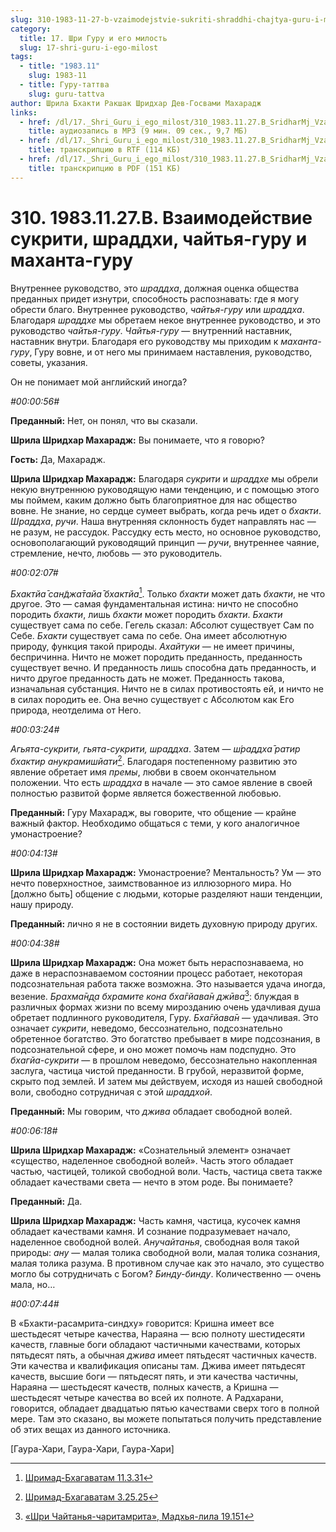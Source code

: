 ```yaml
---
slug: 310-1983-11-27-b-vzaimodejstvie-sukriti-shraddhi-chajtya-guru-i-mahanta-guru
category:
  title: 17. Шри Гуру и его милость
  slug: 17-shri-guru-i-ego-milost
tags:
  - title: "1983.11"
    slug: 1983-11
  - title: Гуру-таттва
    slug: guru-tattva
author: Шрила Бхакти Ракшак Шридхар Дев-Госвами Махарадж
links:
  - href: /dl/17._Shri_Guru_i_ego_milost/310_1983.11.27.B_SridharMj_Vzaimodejstvie_sukriti_shraddhi_chajtja-guru_i_mahanta-guru.mp3
    title: аудиозапись в MP3 (9 мин. 09 сек., 9,7 МБ)
  - href: /dl/17._Shri_Guru_i_ego_milost/310_1983.11.27.B_SridharMj_Vzaimodejstvie_sukriti_shraddhi_chajtja-guru_i_mahanta-guru.rtf
    title: транскрипцию в RTF (114 КБ)
  - href: /dl/17._Shri_Guru_i_ego_milost/310_1983.11.27.B_SridharMj_Vzaimodejstvie_sukriti_shraddhi_chajtja-guru_i_mahanta-guru.pdf
    title: транскрипцию в PDF (151 КБ)
---
```


# 310. 1983.11.27.B. Взаимодействие сукрити, шраддхи, чайтья-гуру и маханта-гуру

Внутреннее руководство, это *шраддха*, должная оценка общества преданных придет изнутри, способность распознавать: где я могу обрести благо. Внутреннее руководство, *чайтья-гуру* или *шраддха*. Благодаря *шраддхе* мы обретаем некое внутреннее руководство, и это руководство *чайтья-гуру*. *Чайтья-гуру* — внутренний наставник, наставник внутри. Благодаря его руководству мы приходим к *маханта-гуру*, Гуру вовне, и от него мы принимаем наставления, руководство, советы, указания.

Он не понимает мой английский иногда?

*#00:00:56#*

**Преданный:** Нет, он понял, что вы сказали.

**Шрила Шридхар Махарадж:** Вы понимаете, что я говорю?

**Гость:** Да, Махарадж.

**Шрила Шридхар Махарадж:** Благодаря *сукрити* и *шраддхе* мы обрели некую внутреннюю руководящую нами тенденцию, и с помощью этого мы поймем, каким должно быть благоприятное для нас общество вовне. Не знание, но сердце сумеет выбрать, когда речь идет о *бхакти*. *Шраддха*, *ручи*. Наша внутренняя склонность будет направлять нас — не разум, не рассудок. Рассудку есть место, но основное руководство, основополагающий руководящий принцип — *ручи*, внутреннее чаяние, стремление, нечто, любовь — это руководитель.

*#00:02:07#*

*Бхактйа̄ сан̃джа̄тайа̄ бхактйа*[^_ftn1]. Только *бхакти* может дать *бхакти*, не что другое. Это — самая фундаментальная истина: ничто не способно породить *бхакти*, лишь *бхакти* может породить *бхакти*. *Бхакти* существует сама по себе. Гегель сказал: Абсолют существует Сам по Себе. *Бхакти* существует сама по себе. Она имеет абсолютную природу, функция такой природы. *Ахайтуки* — не имеет причины, беспричинна. Ничто не может породить преданность, преданность существует вечно. И преданность лишь способна дать преданность, и ничто другое преданность дать не может. Преданность такова, изначальная субстанция. Ничто не в силах противостоять ей, и ничто не в силах породить ее. Она вечно существует с Абсолютом как Его природа, неотделима от Него.

*#00:03:24#*

*Агьята-сукрити, гьята-сукрити, шраддха*. Затем — *ш́раддха̄ ратир бхактир анукрамишйати*[^_ftn2]. Благодаря постепенному развитию это явление обретает имя *премы*, любви в своем окончательном положении. Что есть *шраддха* в начале — это самое явление в своей полностью развитой форме является божественной любовью.

**Преданный:** Гуру Махарадж, вы говорите, что общение — крайне важный фактор. Необходимо общаться с теми, у кого аналогичное умонастроение?

*#00:04:13#*

**Шрила Шридхар Махарадж:** Умонастроение? Ментальность? Ум — это нечто поверхностное, заимствованное из иллюзорного мира. Но [должно быть] общение с людьми, которые разделяют наши тенденции, нашу природу.

**Преданный:** лично я не в состоянии видеть духовную природу других.

*#00:04:38#*

**Шрила Шридхар Махарадж:** Она может быть нераспознаваема, но даже в нераспознаваемом состоянии процесс работает, некоторая подсознательная работа также возможна. Это называется удача иногда, везение. *Брахма̄н̣д̣а бхрамите кона бха̄гйава̄н джӣва*[^_ftn3]: блуждая в различных формах жизни по всему мирозданию очень удачливая душа обретает подлинного руководителя, Гуру. *Бха̄гйава̄н* — удачливая. Это означает *сукрити*, неведомо, бессознательно, подсознательно обретенное богатство. Это богатство пребывает в мире подсознания, в подсознательной сфере, и оно может помочь нам подспудно. Это *бхагйа-сукрити* — в прошлом неведомо, бессознательно накопленная заслуга, частица чистой преданности. В грубой, неразвитой форме, скрыто под землей. И затем мы действуем, исходя из нашей свободной воли, свободно сотрудничая с этой *шраддхой*.

**Преданный:** Мы говорим, что *джива* обладает свободной волей.

*#00:06:18#*

**Шрила Шридхар Махарадж:** «Сознательный элемент» означает «существо, наделенное свободной волей». Часть этого обладает частью, частицей, толикой свободной воли. Часть, частица света также обладает качествами света — нечто в этом роде. Вы понимаете?

**Преданный:** Да.

**Шрила Шридхар Махарадж:** Часть камня, частица, кусочек камня обладает качествами камня. И сознание подразумевает начало, наделенное свободной волей. *Анучайтанья*, свободная воля такой природы: *ану* — малая толика свободной воли, малая толика сознания, малая толика разума. В противном случае как это начало, это существо могло бы сотрудничать с Богом? *Бинду-бинду*. Количественно — очень мала, но…

*#00:07:44#*

В «Бхакти-расамрита-синдху» говорится: Кришна имеет все шестьдесят четыре качества, Нараяна — всю полноту шестидесяти качеств, главные боги обладают частичными качествами, которых пятьдесят пять, а обычная *джива* имеет пятьдесят частичных качеств. Эти качества и квалификация описаны там. Джива имеет пятьдесят качеств, высшие боги — пятьдесят пять, и эти качества частичны, Нараяна — шестьдесят качеств, полных качеств, а Кришна — шестьдесят четыре качества во всей их полноте. А Радхарани, говорится, обладает двадцатью пятью качествами сверх того в полной мере. Там это сказано, вы можете попытаться получить представление об этих вещах из данного источника.

[Гаура-Хари, Гаура-Хари, Гаура-Хари]



[^_ftn1]: [Шримад-Бхагаватам 11.3.31](../notes/shrimad-bhagavatam/shrimad-bhagavatam-11-3-31.md)

[^_ftn2]: [Шримад-Бхагаватам 3.25.25](../notes/shrimad-bhagavatam/shrimad-bhagavatam-3-25-25.md)

[^_ftn3]: [«Шри Чайтанья-чаритамрита», Мадхья-лила 19.151](../notes/shri-chajtanya-charitamrita-madhya-lila/shri-chajtanya-charitamrita-madhya-lila-19-151.md)
